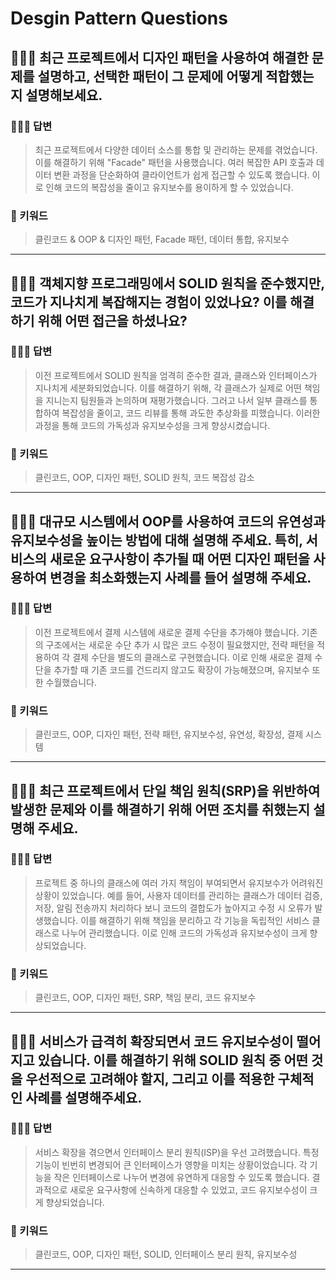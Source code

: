 # Desgin Pattern Questions

## 🤷🏻‍♂️ 최근 프로젝트에서 디자인 패턴을 사용하여 해결한 문제를 설명하고, 선택한 패턴이 그 문제에 어떻게 적합했는지 설명해보세요.

### 🙆🏻‍♂️ 답변
> 최근 프로젝트에서 다양한 데이터 소스를 통합 및 관리하는 문제를 겪었습니다. 이를 해결하기 위해 "Facade" 패턴을 사용했습니다. 여러 복잡한 API 호출과 데이터 변환 과정을 단순화하여 클라이언트가 쉽게 접근할 수 있도록 했습니다. 이로 인해 코드의 복잡성을 줄이고 유지보수를 용이하게 할 수 있었습니다.

### 🔑 키워드
> 클린코드 & OOP & 디자인 패턴, Facade 패턴, 데이터 통합, 유지보수

<hr>

## 🤷🏻‍♂️ 객체지향 프로그래밍에서 SOLID 원칙을 준수했지만, 코드가 지나치게 복잡해지는 경험이 있었나요? 이를 해결하기 위해 어떤 접근을 하셨나요?

### 🙆🏻‍♂️ 답변
> 이전 프로젝트에서 SOLID 원칙을 엄격히 준수한 결과, 클래스와 인터페이스가 지나치게 세분화되었습니다. 이를 해결하기 위해, 각 클래스가 실제로 어떤 책임을 지니는지 팀원들과 논의하며 재평가했습니다. 그러고 나서 일부 클래스를 통합하여 복잡성을 줄이고, 코드 리뷰를 통해 과도한 추상화를 피했습니다. 이러한 과정을 통해 코드의 가독성과 유지보수성을 크게 향상시켰습니다.

### 🔑 키워드
> 클린코드, OOP, 디자인 패턴, SOLID 원칙, 코드 복잡성 감소

<hr>

## 🤷🏻‍♂️ 대규모 시스템에서 OOP를 사용하여 코드의 유연성과 유지보수성을 높이는 방법에 대해 설명해 주세요. 특히, 서비스의 새로운 요구사항이 추가될 때 어떤 디자인 패턴을 사용하여 변경을 최소화했는지 사례를 들어 설명해 주세요.

### 🙆🏻‍♂️ 답변
> 이전 프로젝트에서 결제 시스템에 새로운 결제 수단을 추가해야 했습니다. 기존의 구조에서는 새로운 수단 추가 시 많은 코드 수정이 필요했지만, 전략 패턴을 적용하여 각 결제 수단을 별도의 클래스로 구현했습니다. 이로 인해 새로운 결제 수단을 추가할 때 기존 코드를 건드리지 않고도 확장이 가능해졌으며, 유지보수 또한 수월했습니다.

### 🔑 키워드
> 클린코드, OOP, 디자인 패턴, 전략 패턴, 유지보수성, 유연성, 확장성, 결제 시스템

<hr>

## 🤷🏻‍♂️ 최근 프로젝트에서 단일 책임 원칙(SRP)을 위반하여 발생한 문제와 이를 해결하기 위해 어떤 조치를 취했는지 설명해 주세요.

### 🙆🏻‍♂️ 답변
> 프로젝트 중 하나의 클래스에 여러 가지 책임이 부여되면서 유지보수가 어려워진 상황이 있었습니다. 예를 들어, 사용자 데이터를 관리하는 클래스가 데이터 검증, 저장, 알림 전송까지 처리하다 보니 코드의 결합도가 높아지고 수정 시 오류가 발생했습니다. 이를 해결하기 위해 책임을 분리하고 각 기능을 독립적인 서비스 클래스로 나누어 관리했습니다. 이로 인해 코드의 가독성과 유지보수성이 크게 향상되었습니다.

### 🔑 키워드
> 클린코드, OOP, 디자인 패턴, SRP, 책임 분리, 코드 유지보수

<hr>

## 🤷🏻‍♂️ 서비스가 급격히 확장되면서 코드 유지보수성이 떨어지고 있습니다. 이를 해결하기 위해 SOLID 원칙 중 어떤 것을 우선적으로 고려해야 할지, 그리고 이를 적용한 구체적인 사례를 설명해주세요.

### 🙆🏻‍♂️ 답변
> 서비스 확장을 겪으면서 인터페이스 분리 원칙(ISP)을 우선 고려했습니다. 특정 기능이 빈번히 변경되어 큰 인터페이스가 영향을 미치는 상황이었습니다. 각 기능을 작은 인터페이스로 나누어 변경에 유연하게 대응할 수 있도록 했습니다. 결과적으로 새로운 요구사항에 신속하게 대응할 수 있었고, 코드 유지보수성이 크게 향상되었습니다.

### 🔑 키워드
> 클린코드, OOP, 디자인 패턴, SOLID, 인터페이스 분리 원칙, 유지보수성

<hr>